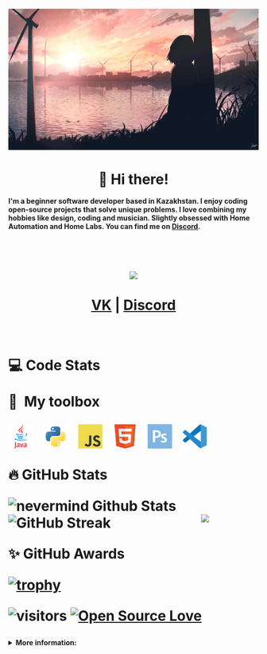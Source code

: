 <p align="center">
  <a href="https://vk.com/devildesigner"><img src="./img/../.github/img/github.png" alt="readme banner"></a>
</p>
<h1 align="center">
  <strong>👋 Hi there!
</h1>

I'm a beginner software developer based in Kazakhstan. I enjoy coding open-source projects that solve unique problems. I love combining my hobbies like design, coding and musician. Slightly obsessed with Home Automation and Home Labs. You can find me on [Discord](https://discord.gg/m4rCgqV5A2).
</h1>

&nbsp;

<h1>
    <div align="center">
    <img src="https://lanyard-profile-readme.vercel.app/api/641398600727003197?theme=light&bg=809ecf&animated=false&hideDiscrim=true&borderRadius=30px&idleMessage=Probably%20doing%20something%20else...)](https://discord.com/users/94490510688792576)" />
    </a>    
<p align="center">
  <strong><a href="https://vk.com/devildesigner">VK</a></strong> |
  <strong><a href="https://discord.gg/m4rCgqV5A2">Discord</a></strong>
</p>
</h1>

&nbsp;
<h1> 
<p><strong>💻&nbsp;Code Stats

<!--START_SECTION:waka-->
<!--END_SECTION:waka-->

</p><p><strong>
🧰 &nbsp;My toolbox

<img src="https://raw.githubusercontent.com/devicons/devicon/master/icons/java/java-original-wordmark.svg" alt="Java" width="50" height="50"/> &nbsp;
<img src="https://raw.githubusercontent.com/devicons/devicon/master/icons/python/python-original.svg" alt="Python" width="50" height="50"/> &nbsp;
<img src="https://raw.githubusercontent.com/devicons/devicon/master/icons/javascript/javascript-original.svg" alt="JavaScript" width="50" height="50"/> &nbsp;
<img src="https://raw.githubusercontent.com/devicons/devicon/master/icons/html5/html5-original.svg" alt="HTML5" width="50" height="50"/> &nbsp;
<img src="https://raw.githubusercontent.com/devicons/devicon/master/icons/photoshop/photoshop-plain.svg" alt="Photoshop" width="50" height="50"/> &nbsp;
<img src="https://raw.githubusercontent.com/devicons/devicon/master/icons/vscode/vscode-original.svg" alt="VSCode" width="50" height="50"/> &nbsp;
</p><p><strong>
🔥&nbsp;GitHub Stats


![nevermind Github Stats](https://github-readme-stats.vercel.app/api?username=neverminddev&hide=contribs,prs&show_icons=true&bg_color=0d1116&title_color=ce09ec&text_color=a4aacb&icon_color=007ec6)
<img src="https://64.media.tumblr.com/e1f1c97123ae217eb731500e502e0083/tumblr_n9dxcikmIU1qc9zfzo7_r1_250.gif" align="right" hspace="100" weight="120">
![GitHub Streak](https://github-readme-streak-stats.herokuapp.com/?user=neverminddev&theme=dark&count_private=true&bg_color=0d1116&title_color=ce09ec&text_color=a4aacb&icon_color=007ec6)
</p><p><stong>
✨&nbsp;GitHub Awards

[![trophy](https://github-profile-trophy.vercel.app/?username=neverminddev&theme=nord&column=7)](https://github.com/ryo-ma/github-profile-trophy)


![visitors](https://visitor-badge.laobi.icu/badge?page_id=neverminddev)
[![Open Source Love](https://badges.frapsoft.com/os/v1/open-source.svg?v=102)](https://github.com/ellerbrock/open-source-badge/)

</p></h1>
  <details>
    <summary>
      More information:
    </summary>
  <br>
    <small> coming soon...
  </br>
</h1></p>